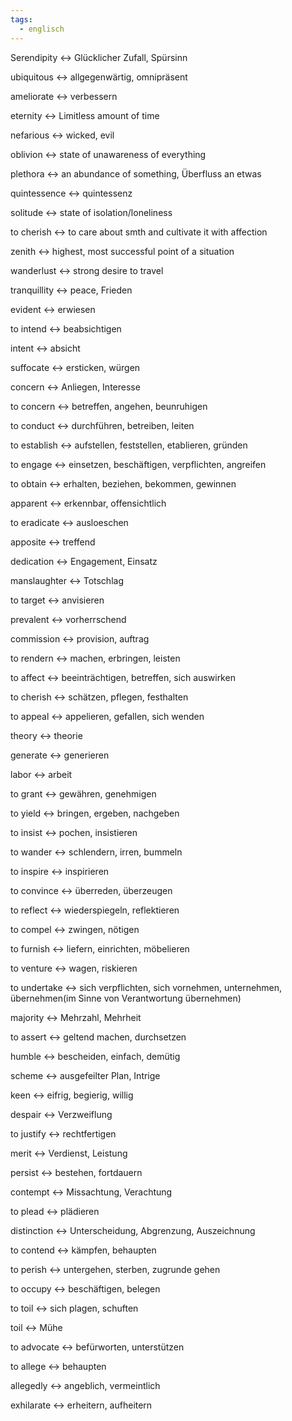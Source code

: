 ```yaml
---
tags:
  - englisch
---
```

Serendipity <-> Glücklicher Zufall, Spürsinn
<!--SR:!2024-10-02,68,312!2024-10-05,68,317-->

ubiquitous <-> allgegenwärtig, omnipräsent
<!--SR:!2024-09-23,59,310!2025-02-23,168,317-->

ameliorate <-> verbessern
<!--SR:!2024-10-05,19,382!2024-10-18,29,382-->

eternity <-> Limitless amount of time
<!--SR:!2025-05-23,245,332!2024-09-30,65,317-->

nefarious <-> wicked, evil
<!--SR:!2024-10-02,68,312!2024-09-26,61,317-->

oblivion <-> state of unawareness of everything
<!--SR:!2025-02-19,164,312!2024-10-12,75,325-->

plethora <-> an abundance of something, Überfluss an etwas
<!--SR:!2024-10-04,67,317!2025-05-12,236,332-->

quintessence <-> quintessenz
<!--SR:!2025-05-26,249,332!2024-09-25,61,317-->

solitude <-> state of isolation/loneliness
<!--SR:!2025-05-09,235,330!2024-10-06,69,317-->

to cherish <-> to care about smth and cultivate it with affection
<!--SR:!2024-09-24,61,317!2025-03-03,176,310-->

zenith <-> highest, most successful point of a situation
<!--SR:!2025-04-13,210,325!2025-01-30,144,310-->

wanderlust <-> strong desire to travel
<!--SR:!2025-06-07,257,337!2025-05-09,236,332-->

tranquillity <-> peace, Frieden
<!--SR:!2025-03-30,202,312!2024-09-21,58,317-->

evident <-> erwiesen
<!--SR:!2024-10-26,71,352!2024-12-06,89,358-->

to intend <-> beabsichtigen
<!--SR:!2024-10-21,68,352!2024-12-04,87,358-->

intent <-> absicht
<!--SR:!2024-10-20,67,352!2024-11-05,80,358-->

suffocate <-> ersticken, würgen
<!--SR:!2024-10-27,72,352!2024-11-29,82,358-->

concern <-> Anliegen, Interesse
<!--SR:!2024-10-10,55,318!2024-10-31,75,352-->

to concern <-> betreffen, angehen, beunruhigen
<!--SR:!2024-12-15,98,318!2024-11-03,79,352-->

to conduct <-> durchführen, betreiben, leiten
<!--SR:!2024-10-10,59,332!2024-12-08,91,358-->

to establish <-> aufstellen, feststellen, etablieren, gründen
<!--SR:!2025-01-21,134,358!2024-11-30,83,352-->

to engage <-> einsetzen, beschäftigen, verpflichten, angreifen
<!--SR:!2024-10-04,26,272!2024-10-07,28,288-->

to obtain <-> erhalten, beziehen, bekommen, gewinnen
<!--SR:!2024-11-16,54,312!2025-01-15,128,358-->

apparent <-> erkennbar, offensichtlich
<!--SR:!2024-10-12,59,332!2024-10-18,40,298-->

to eradicate <-> ausloeschen
<!--SR:!2024-10-06,19,382!2024-10-10,20,364-->

apposite <-> treffend
<!--SR:!2024-10-09,19,364!2024-10-06,18,362-->

dedication <-> Engagement, Einsatz
<!--SR:!2024-10-01,15,363!2024-09-21,6,364-->

manslaughter <-> Totschlag
<!--SR:!2024-10-09,22,383!2024-10-14,24,384-->

to target <-> anvisieren
<!--SR:!2024-10-13,23,384!2024-10-21,32,382-->

prevalent <-> vorherrschend
<!--SR:!2024-10-24,31,384!2024-10-18,29,382-->

commission <-> provision, auftrag
<!--SR:!2024-10-07,56,338!2024-10-26,71,352-->

to rendern <-> machen, erbringen, leisten
<!--SR:!2024-12-03,86,357!2025-02-16,149,312-->

to affect <-> beeinträchtigen, betreffen, sich auswirken
<!--SR:!2024-11-10,85,352!2024-12-09,92,358-->

to cherish <-> schätzen, pflegen, festhalten
<!--SR:!2024-10-27,72,352!2024-10-29,73,358-->

to appeal <-> appelieren, gefallen, sich wenden
<!--SR:!2024-12-08,90,318!2024-11-25,78,372-->

theory <-> theorie
<!--SR:!2024-12-04,87,368!2024-11-30,82,358-->

generate <-> generieren
<!--SR:!2024-12-13,95,368!2024-12-04,87,358-->

labor <-> arbeit
<!--SR:!2024-12-12,95,368!2024-11-03,78,358-->

to grant <-> gewähren, genehmigen
<!--SR:!2024-11-03,78,358!2024-11-27,80,348-->

to yield <-> bringen, ergeben, nachgeben
<!--SR:!2024-10-24,45,298!2024-11-17,70,352-->

to insist <-> pochen, insistieren
<!--SR:!2024-12-06,89,358!2024-12-13,95,368-->

to wander <-> schlendern, irren, bummeln
<!--SR:!2024-10-30,75,358!2024-11-18,71,348-->

to inspire <-> inspirieren
<!--SR:!2024-11-08,83,358!2024-11-23,76,368-->

to convince <-> überreden, überzeugen
<!--SR:!2024-12-06,88,368!2024-11-30,83,358-->

to reflect <-> wiederspiegeln, reflektieren
<!--SR:!2024-12-10,92,358!2024-12-08,91,368-->

to compel <-> zwingen, nötigen
<!--SR:!2024-09-26,47,338!2024-10-16,31,348-->

to furnish <-> liefern, einrichten, möbelieren
<!--SR:!2024-11-28,81,368!2024-10-31,76,358-->

to venture <-> wagen, riskieren
<!--SR:!2024-11-28,80,368!2024-12-07,90,358-->

to undertake <-> sich verpflichten, sich vornehmen, unternehmen, übernehmen(im Sinne von Verantwortung übernehmen)
<!--SR:!2024-12-04,82,278!2024-12-17,100,377-->

majority <-> Mehrzahl, Mehrheit
<!--SR:!2024-12-02,85,368!2024-10-29,74,358-->

to assert <-> geltend machen, durchsetzen
<!--SR:!2024-09-27,10,278!2024-11-04,47,354-->

humble <-> bescheiden, einfach, demütig
<!--SR:!2024-11-02,77,358!2024-11-15,68,348-->

scheme <-> ausgefeilter Plan, Intrige
<!--SR:!2024-11-29,82,368!2024-10-30,75,358-->

keen <-> eifrig, begierig, willig
<!--SR:!2025-01-17,130,348!2024-12-08,91,358-->

despair <-> Verzweiflung
<!--SR:!2024-11-27,79,368!2024-12-05,88,358-->

to justify <-> rechtfertigen
<!--SR:!2024-12-01,84,368!2024-12-01,83,358-->

merit <-> Verdienst, Leistung
<!--SR:!2024-11-07,60,348!2024-11-07,82,358-->

persist <-> bestehen, fortdauern
<!--SR:!2024-11-01,76,358!2024-11-20,73,348-->

contempt <-> Missachtung, Verachtung
<!--SR:!2025-03-31,189,348!2024-10-14,29,338-->

to plead <-> plädieren
<!--SR:!2024-12-09,92,358!2024-12-08,90,368-->

distinction <-> Unterscheidung, Abgrenzung, Auszeichnung
<!--SR:!2025-04-10,199,358!2024-11-21,74,368-->

to contend <-> kämpfen, behaupten
<!--SR:!2024-12-02,85,368!2024-10-14,61,338-->

to perish <-> untergehen, sterben, zugrunde gehen
<!--SR:!2024-09-24,6,308!2024-11-04,79,358-->

to occupy <-> beschäftigen, belegen
<!--SR:!2024-11-02,77,358!2024-11-25,78,368-->

to toil <-> sich plagen, schuften
<!--SR:!2024-11-15,67,338!2024-12-04,87,368-->

toil <-> Mühe
<!--SR:!2024-12-02,85,358!2024-12-07,89,368-->

to advocate <-> befürworten, unterstützen
<!--SR:!2024-11-22,75,368!2024-12-05,87,358-->

to allege <-> behaupten
<!--SR:!2024-12-12,94,368!2024-10-08,30,338-->

allegedly <-> angeblich, vermeintlich
<!--SR:!2024-10-01,48,348!2024-11-30,83,358-->

exhilarate <-> erheitern, aufheitern
<!--SR:!2024-09-23,6,365!2024-09-25,2,305-->

